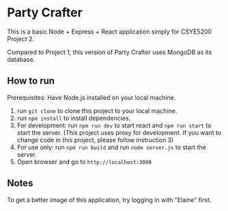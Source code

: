 # Party Crafter

This is a basic Node + Express + React application simply for CSYE5200 Project 2.

Compared to Project 1, this version of Party Crafter uses MongoDB as its database.

## How to run

Prerequisites: Have Node.js installed on your local machine.

1. run `git clone` to clone this project to your local machine.
2. run `npm install` to install dependencies.
3. For development: run `npm run dev` to start react and `npm run start` to start the server.
(This project uses proxy for development. If you want to change code in this project, please follow instruction 3)
4. For use only: run `npm run build` and run `node server.js` to start the server.
5. Open browser and go to `http://localhost:3000`

## Notes
To get a better image of this application, try logging in with "Elaine" first.
